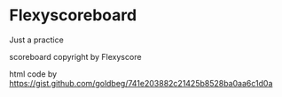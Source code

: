# Flexyscoreboard

Just a practice

scoreboard copyright by Flexyscore

html code by https://gist.github.com/goldbeg/741e203882c21425b8528ba0aa6c1d0a
